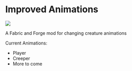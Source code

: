 # Improved Animations

[![](https://img.shields.io/badge/Curseforge-Download-orange)](https://www.curseforge.com/minecraft/mc-mods/improved-animations)

A Fabric and Forge mod for changing creature animations

Current Animations:
- Player
- Creeper
- More to come